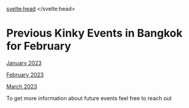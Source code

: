 

<svelte:head>
	<title>Past Kinky Events in Bangkok</title>
	<meta name="description" content="Old kinky events, fetish play parties, learn shibari workshops, fetish stores and so much more in Bangkok" />
</svelte:head>

# Previous Kinky Events in Bangkok for February


[January 2023](/event-calendar/2023/january)

[February 2023](/event-calendar/2023/february)

[March 2023](/event-calendar/2023/march)



To get more information about future events feel free to reach out

